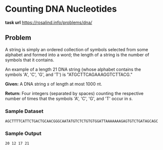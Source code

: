 # Counting DNA Nucleotides
**task url** https://rosalind.info/problems/dna/
## Problem

A string is simply an ordered collection of symbols selected from some alphabet and formed into a word; the length of a string is the number of symbols that it contains.

An example of a length 21 DNA string (whose alphabet contains the symbols 'A', 'C', 'G', and 'T') is "ATGCTTCAGAAAGGTCTTACG."

**Given:** A DNA string _s_ of length at most 1000 nt.

**Return:** Four integers (separated by spaces) counting the respective number of times that the symbols 'A', 'C', 'G', and 'T' occur in _s_.

### Sample Dataset
```
AGCTTTTCATTCTGACTGCAACGGGCAATATGTCTCTGTGTGGATTAAAAAAAGAGTGTCTGATAGCAGC
```
### Sample Output

```
20 12 17 21
```
